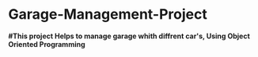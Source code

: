# Garage-Management-Project

**#This project Helps to manage garage whith diffrent car's, Using Object Oriented Programming**
